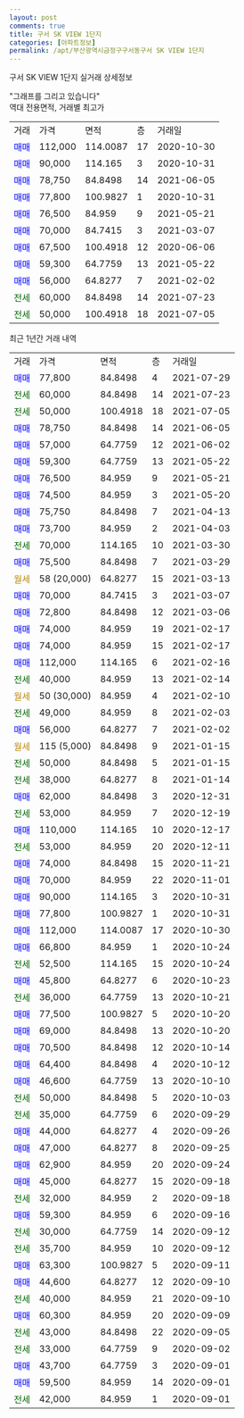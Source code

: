 ```yaml
---
layout: post
comments: true
title: 구서 SK VIEW 1단지
categories: [아파트정보]
permalink: /apt/부산광역시금정구구서동구서 SK VIEW 1단지
---
```


구서 SK VIEW 1단지 실거래 상세정보

<script type="text/javascript">
  google.charts.load('current', {'packages':['line', 'corechart']});
  google.charts.setOnLoadCallback(drawChart);

  function drawChart() {
    var data = new google.visualization.DataTable();
    data.addColumn('date', '거래일');
    data.addColumn('number', "매매");
    data.addColumn('number', "전세");
    data.addColumn('number', "전매");

    data.addRows([[new Date(Date.parse("2021-07-29")), 77800, null, null], [new Date(Date.parse("2021-07-23")), null, 60000, null], [new Date(Date.parse("2021-07-05")), null, 50000, null], [new Date(Date.parse("2021-06-05")), 78750, null, null], [new Date(Date.parse("2021-06-02")), 57000, null, null], [new Date(Date.parse("2021-05-22")), 59300, null, null], [new Date(Date.parse("2021-05-21")), 76500, null, null], [new Date(Date.parse("2021-05-20")), 74500, null, null], [new Date(Date.parse("2021-04-13")), 75750, null, null], [new Date(Date.parse("2021-04-03")), 73700, null, null], [new Date(Date.parse("2021-03-30")), null, 70000, null], [new Date(Date.parse("2021-03-29")), 75500, null, null], [new Date(Date.parse("2021-03-13")), null, null, null], [new Date(Date.parse("2021-03-07")), 70000, null, null], [new Date(Date.parse("2021-03-06")), 72800, null, null], [new Date(Date.parse("2021-02-17")), 74000, null, null], [new Date(Date.parse("2021-02-17")), 74000, null, null], [new Date(Date.parse("2021-02-16")), 112000, null, null], [new Date(Date.parse("2021-02-14")), null, 40000, null], [new Date(Date.parse("2021-02-10")), null, null, null], [new Date(Date.parse("2021-02-03")), null, 49000, null], [new Date(Date.parse("2021-02-02")), 56000, null, null], [new Date(Date.parse("2021-01-15")), null, null, null], [new Date(Date.parse("2021-01-15")), null, 50000, null], [new Date(Date.parse("2021-01-14")), null, 38000, null], [new Date(Date.parse("2020-12-31")), 62000, null, null], [new Date(Date.parse("2020-12-19")), null, 53000, null], [new Date(Date.parse("2020-12-17")), 110000, null, null], [new Date(Date.parse("2020-12-11")), null, 53000, null], [new Date(Date.parse("2020-11-21")), 74000, null, null], [new Date(Date.parse("2020-11-01")), 70000, null, null], [new Date(Date.parse("2020-10-31")), 90000, null, null], [new Date(Date.parse("2020-10-31")), 77800, null, null], [new Date(Date.parse("2020-10-30")), 112000, null, null], [new Date(Date.parse("2020-10-24")), 66800, null, null], [new Date(Date.parse("2020-10-24")), null, 52500, null], [new Date(Date.parse("2020-10-23")), 45800, null, null], [new Date(Date.parse("2020-10-21")), null, 36000, null], [new Date(Date.parse("2020-10-20")), 77500, null, null], [new Date(Date.parse("2020-10-20")), 69000, null, null], [new Date(Date.parse("2020-10-14")), 70500, null, null], [new Date(Date.parse("2020-10-12")), 64400, null, null], [new Date(Date.parse("2020-10-10")), 46600, null, null], [new Date(Date.parse("2020-10-03")), null, 50000, null], [new Date(Date.parse("2020-09-29")), null, 35000, null], [new Date(Date.parse("2020-09-26")), 44000, null, null], [new Date(Date.parse("2020-09-25")), 47000, null, null], [new Date(Date.parse("2020-09-24")), 62900, null, null], [new Date(Date.parse("2020-09-18")), 45000, null, null], [new Date(Date.parse("2020-09-18")), null, 32000, null], [new Date(Date.parse("2020-09-16")), 59300, null, null], [new Date(Date.parse("2020-09-12")), null, 30000, null], [new Date(Date.parse("2020-09-12")), null, 35700, null], [new Date(Date.parse("2020-09-11")), 63300, null, null], [new Date(Date.parse("2020-09-10")), 44600, null, null], [new Date(Date.parse("2020-09-10")), null, 40000, null], [new Date(Date.parse("2020-09-09")), 60300, null, null], [new Date(Date.parse("2020-09-05")), null, 43000, null], [new Date(Date.parse("2020-09-02")), null, 33000, null], [new Date(Date.parse("2020-09-01")), 43700, null, null], [new Date(Date.parse("2020-09-01")), 59500, null, null], [new Date(Date.parse("2020-09-01")), null, 42000, null]]);

    var options = {
      hAxis: {
        format: 'yyyy/MM/dd'
      },    
      lineWidth: 0,
      pointsVisible: true,    
      title: '최근 1년간 유형별 실거래가 분포',
      legend: { position: 'bottom' }
    };

    var formatter = new google.visualization.NumberFormat({pattern:'###,###'} );
    formatter.format(data, 1);
    formatter.format(data, 2);
    
    setTimeout(function() {
        var chart = new google.visualization.LineChart(document.getElementById('columnchart_material'));
        chart.draw(data, (options));
        document.getElementById('loading').style.display = 'none';
    }, 1000);
  }
</script>


<div id="loading" style="z-index:20; display: block; margin-left: 0px">"그래프를 그리고 있습니다"</div>
<div id="columnchart_material" style="width: 95%; margin-left: 0px; display: block"></div>
<!-- contents start -->
역대 전용면적, 거래별 최고가
<table class="sortable">
    <tr>
      <td>거래</td>
      <td>가격</td>
      <td>면적</td>
      <td>층</td>
      <td>거래일</td>
    </tr>
        <tr>
          <td><a style="color: blue">매매</a></td>
          <td>112,000</td>
          <td>114.0087</td>
          <td>17</td>
          <td>2020-10-30</td>
        </tr>            <tr>
          <td><a style="color: blue">매매</a></td>
          <td>90,000</td>
          <td>114.165</td>
          <td>3</td>
          <td>2020-10-31</td>
        </tr>            <tr>
          <td><a style="color: blue">매매</a></td>
          <td>78,750</td>
          <td>84.8498</td>
          <td>14</td>
          <td>2021-06-05</td>
        </tr>            <tr>
          <td><a style="color: blue">매매</a></td>
          <td>77,800</td>
          <td>100.9827</td>
          <td>1</td>
          <td>2020-10-31</td>
        </tr>            <tr>
          <td><a style="color: blue">매매</a></td>
          <td>76,500</td>
          <td>84.959</td>
          <td>9</td>
          <td>2021-05-21</td>
        </tr>            <tr>
          <td><a style="color: blue">매매</a></td>
          <td>70,000</td>
          <td>84.7415</td>
          <td>3</td>
          <td>2021-03-07</td>
        </tr>            <tr>
          <td><a style="color: blue">매매</a></td>
          <td>67,500</td>
          <td>100.4918</td>
          <td>12</td>
          <td>2020-06-06</td>
        </tr>            <tr>
          <td><a style="color: blue">매매</a></td>
          <td>59,300</td>
          <td>64.7759</td>
          <td>13</td>
          <td>2021-05-22</td>
        </tr>            <tr>
          <td><a style="color: blue">매매</a></td>
          <td>56,000</td>
          <td>64.8277</td>
          <td>7</td>
          <td>2021-02-02</td>
        </tr>        
        <tr>
              <td><a style="color: darkgreen">전세</a></td>
              <td>60,000</td>
              <td>84.8498</td>
              <td>14</td>
              <td>2021-07-23</td>
            </tr>            <tr>
              <td><a style="color: darkgreen">전세</a></td>
              <td>50,000</td>
              <td>100.4918</td>
              <td>18</td>
              <td>2021-07-05</td>
            </tr>        
    
</table>

최근 1년간 거래 내역

<table class="sortable">
    <tr>
      <td>거래</td>
      <td>가격</td>
      <td>면적</td>
      <td>층</td>
      <td>거래일</td>
    </tr>
    <tr>
      <td><a style="color: blue">매매</a></td>
      <td>77,800</td>
      <td>84.8498</td>
      <td>4</td>
      <td>2021-07-29</td>
    </tr>          <tr>
      <td><a style="color: darkgreen">전세</a></td>
      <td>60,000</td>
      <td>84.8498</td>
      <td>14</td>
      <td>2021-07-23</td>
    </tr>          <tr>
      <td><a style="color: darkgreen">전세</a></td>
      <td>50,000</td>
      <td>100.4918</td>
      <td>18</td>
      <td>2021-07-05</td>
    </tr>          <tr>
      <td><a style="color: blue">매매</a></td>
      <td>78,750</td>
      <td>84.8498</td>
      <td>14</td>
      <td>2021-06-05</td>
    </tr>          <tr>
      <td><a style="color: blue">매매</a></td>
      <td>57,000</td>
      <td>64.7759</td>
      <td>12</td>
      <td>2021-06-02</td>
    </tr>          <tr>
      <td><a style="color: blue">매매</a></td>
      <td>59,300</td>
      <td>64.7759</td>
      <td>13</td>
      <td>2021-05-22</td>
    </tr>          <tr>
      <td><a style="color: blue">매매</a></td>
      <td>76,500</td>
      <td>84.959</td>
      <td>9</td>
      <td>2021-05-21</td>
    </tr>          <tr>
      <td><a style="color: blue">매매</a></td>
      <td>74,500</td>
      <td>84.959</td>
      <td>3</td>
      <td>2021-05-20</td>
    </tr>          <tr>
      <td><a style="color: blue">매매</a></td>
      <td>75,750</td>
      <td>84.8498</td>
      <td>7</td>
      <td>2021-04-13</td>
    </tr>          <tr>
      <td><a style="color: blue">매매</a></td>
      <td>73,700</td>
      <td>84.959</td>
      <td>2</td>
      <td>2021-04-03</td>
    </tr>          <tr>
      <td><a style="color: darkgreen">전세</a></td>
      <td>70,000</td>
      <td>114.165</td>
      <td>10</td>
      <td>2021-03-30</td>
    </tr>          <tr>
      <td><a style="color: blue">매매</a></td>
      <td>75,500</td>
      <td>84.8498</td>
      <td>7</td>
      <td>2021-03-29</td>
    </tr>          <tr>
      <td><a style="color: darkgoldenrod">월세</a></td>
      <td>58 (20,000)</td>
      <td>64.8277</td>
      <td>15</td>
      <td>2021-03-13</td>
    </tr>          <tr>
      <td><a style="color: blue">매매</a></td>
      <td>70,000</td>
      <td>84.7415</td>
      <td>3</td>
      <td>2021-03-07</td>
    </tr>          <tr>
      <td><a style="color: blue">매매</a></td>
      <td>72,800</td>
      <td>84.8498</td>
      <td>12</td>
      <td>2021-03-06</td>
    </tr>          <tr>
      <td><a style="color: blue">매매</a></td>
      <td>74,000</td>
      <td>84.959</td>
      <td>19</td>
      <td>2021-02-17</td>
    </tr>          <tr>
      <td><a style="color: blue">매매</a></td>
      <td>74,000</td>
      <td>84.959</td>
      <td>15</td>
      <td>2021-02-17</td>
    </tr>          <tr>
      <td><a style="color: blue">매매</a></td>
      <td>112,000</td>
      <td>114.165</td>
      <td>6</td>
      <td>2021-02-16</td>
    </tr>          <tr>
      <td><a style="color: darkgreen">전세</a></td>
      <td>40,000</td>
      <td>84.959</td>
      <td>13</td>
      <td>2021-02-14</td>
    </tr>          <tr>
      <td><a style="color: darkgoldenrod">월세</a></td>
      <td>50 (30,000)</td>
      <td>84.959</td>
      <td>4</td>
      <td>2021-02-10</td>
    </tr>          <tr>
      <td><a style="color: darkgreen">전세</a></td>
      <td>49,000</td>
      <td>84.959</td>
      <td>8</td>
      <td>2021-02-03</td>
    </tr>          <tr>
      <td><a style="color: blue">매매</a></td>
      <td>56,000</td>
      <td>64.8277</td>
      <td>7</td>
      <td>2021-02-02</td>
    </tr>          <tr>
      <td><a style="color: darkgoldenrod">월세</a></td>
      <td>115 (5,000)</td>
      <td>84.8498</td>
      <td>9</td>
      <td>2021-01-15</td>
    </tr>          <tr>
      <td><a style="color: darkgreen">전세</a></td>
      <td>50,000</td>
      <td>84.8498</td>
      <td>5</td>
      <td>2021-01-15</td>
    </tr>          <tr>
      <td><a style="color: darkgreen">전세</a></td>
      <td>38,000</td>
      <td>64.8277</td>
      <td>8</td>
      <td>2021-01-14</td>
    </tr>          <tr>
      <td><a style="color: blue">매매</a></td>
      <td>62,000</td>
      <td>84.8498</td>
      <td>3</td>
      <td>2020-12-31</td>
    </tr>          <tr>
      <td><a style="color: darkgreen">전세</a></td>
      <td>53,000</td>
      <td>84.959</td>
      <td>7</td>
      <td>2020-12-19</td>
    </tr>          <tr>
      <td><a style="color: blue">매매</a></td>
      <td>110,000</td>
      <td>114.165</td>
      <td>10</td>
      <td>2020-12-17</td>
    </tr>          <tr>
      <td><a style="color: darkgreen">전세</a></td>
      <td>53,000</td>
      <td>84.959</td>
      <td>20</td>
      <td>2020-12-11</td>
    </tr>          <tr>
      <td><a style="color: blue">매매</a></td>
      <td>74,000</td>
      <td>84.8498</td>
      <td>15</td>
      <td>2020-11-21</td>
    </tr>          <tr>
      <td><a style="color: blue">매매</a></td>
      <td>70,000</td>
      <td>84.959</td>
      <td>22</td>
      <td>2020-11-01</td>
    </tr>          <tr>
      <td><a style="color: blue">매매</a></td>
      <td>90,000</td>
      <td>114.165</td>
      <td>3</td>
      <td>2020-10-31</td>
    </tr>          <tr>
      <td><a style="color: blue">매매</a></td>
      <td>77,800</td>
      <td>100.9827</td>
      <td>1</td>
      <td>2020-10-31</td>
    </tr>          <tr>
      <td><a style="color: blue">매매</a></td>
      <td>112,000</td>
      <td>114.0087</td>
      <td>17</td>
      <td>2020-10-30</td>
    </tr>          <tr>
      <td><a style="color: blue">매매</a></td>
      <td>66,800</td>
      <td>84.959</td>
      <td>1</td>
      <td>2020-10-24</td>
    </tr>          <tr>
      <td><a style="color: darkgreen">전세</a></td>
      <td>52,500</td>
      <td>114.165</td>
      <td>15</td>
      <td>2020-10-24</td>
    </tr>          <tr>
      <td><a style="color: blue">매매</a></td>
      <td>45,800</td>
      <td>64.8277</td>
      <td>6</td>
      <td>2020-10-23</td>
    </tr>          <tr>
      <td><a style="color: darkgreen">전세</a></td>
      <td>36,000</td>
      <td>64.7759</td>
      <td>13</td>
      <td>2020-10-21</td>
    </tr>          <tr>
      <td><a style="color: blue">매매</a></td>
      <td>77,500</td>
      <td>100.9827</td>
      <td>5</td>
      <td>2020-10-20</td>
    </tr>          <tr>
      <td><a style="color: blue">매매</a></td>
      <td>69,000</td>
      <td>84.8498</td>
      <td>13</td>
      <td>2020-10-20</td>
    </tr>          <tr>
      <td><a style="color: blue">매매</a></td>
      <td>70,500</td>
      <td>84.8498</td>
      <td>12</td>
      <td>2020-10-14</td>
    </tr>          <tr>
      <td><a style="color: blue">매매</a></td>
      <td>64,400</td>
      <td>84.8498</td>
      <td>4</td>
      <td>2020-10-12</td>
    </tr>          <tr>
      <td><a style="color: blue">매매</a></td>
      <td>46,600</td>
      <td>64.7759</td>
      <td>13</td>
      <td>2020-10-10</td>
    </tr>          <tr>
      <td><a style="color: darkgreen">전세</a></td>
      <td>50,000</td>
      <td>84.8498</td>
      <td>5</td>
      <td>2020-10-03</td>
    </tr>          <tr>
      <td><a style="color: darkgreen">전세</a></td>
      <td>35,000</td>
      <td>64.7759</td>
      <td>6</td>
      <td>2020-09-29</td>
    </tr>          <tr>
      <td><a style="color: blue">매매</a></td>
      <td>44,000</td>
      <td>64.8277</td>
      <td>4</td>
      <td>2020-09-26</td>
    </tr>          <tr>
      <td><a style="color: blue">매매</a></td>
      <td>47,000</td>
      <td>64.8277</td>
      <td>8</td>
      <td>2020-09-25</td>
    </tr>          <tr>
      <td><a style="color: blue">매매</a></td>
      <td>62,900</td>
      <td>84.959</td>
      <td>20</td>
      <td>2020-09-24</td>
    </tr>          <tr>
      <td><a style="color: blue">매매</a></td>
      <td>45,000</td>
      <td>64.8277</td>
      <td>15</td>
      <td>2020-09-18</td>
    </tr>          <tr>
      <td><a style="color: darkgreen">전세</a></td>
      <td>32,000</td>
      <td>84.959</td>
      <td>2</td>
      <td>2020-09-18</td>
    </tr>          <tr>
      <td><a style="color: blue">매매</a></td>
      <td>59,300</td>
      <td>84.959</td>
      <td>6</td>
      <td>2020-09-16</td>
    </tr>          <tr>
      <td><a style="color: darkgreen">전세</a></td>
      <td>30,000</td>
      <td>64.7759</td>
      <td>14</td>
      <td>2020-09-12</td>
    </tr>          <tr>
      <td><a style="color: darkgreen">전세</a></td>
      <td>35,700</td>
      <td>84.959</td>
      <td>10</td>
      <td>2020-09-12</td>
    </tr>          <tr>
      <td><a style="color: blue">매매</a></td>
      <td>63,300</td>
      <td>100.9827</td>
      <td>5</td>
      <td>2020-09-11</td>
    </tr>          <tr>
      <td><a style="color: blue">매매</a></td>
      <td>44,600</td>
      <td>64.8277</td>
      <td>12</td>
      <td>2020-09-10</td>
    </tr>          <tr>
      <td><a style="color: darkgreen">전세</a></td>
      <td>40,000</td>
      <td>84.959</td>
      <td>21</td>
      <td>2020-09-10</td>
    </tr>          <tr>
      <td><a style="color: blue">매매</a></td>
      <td>60,300</td>
      <td>84.959</td>
      <td>20</td>
      <td>2020-09-09</td>
    </tr>          <tr>
      <td><a style="color: darkgreen">전세</a></td>
      <td>43,000</td>
      <td>84.8498</td>
      <td>22</td>
      <td>2020-09-05</td>
    </tr>          <tr>
      <td><a style="color: darkgreen">전세</a></td>
      <td>33,000</td>
      <td>64.7759</td>
      <td>9</td>
      <td>2020-09-02</td>
    </tr>          <tr>
      <td><a style="color: blue">매매</a></td>
      <td>43,700</td>
      <td>64.7759</td>
      <td>3</td>
      <td>2020-09-01</td>
    </tr>          <tr>
      <td><a style="color: blue">매매</a></td>
      <td>59,500</td>
      <td>84.959</td>
      <td>14</td>
      <td>2020-09-01</td>
    </tr>          <tr>
      <td><a style="color: darkgreen">전세</a></td>
      <td>42,000</td>
      <td>84.959</td>
      <td>1</td>
      <td>2020-09-01</td>
    </tr>      </table>
<!-- contents end -->    

